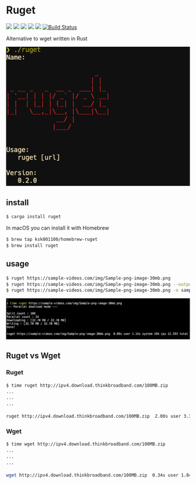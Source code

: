 # Ruget

![](https://img.shields.io/github/stars/ksk001100/ruget.svg)
![](https://img.shields.io/github/release/ksk001100/ruget.svg)
![](https://img.shields.io/github/issues/ksk001100/ruget.svg)
![](https://img.shields.io/github/forks/ksk001100/ruget.svg)
![](https://img.shields.io/github/license/ksk001100/ruget.svg)
[![Build Status](https://travis-ci.org/ksk001100/ruget.svg?branch=master)](https://travis-ci.org/ksk001100/ruget)

Alternative to wget written in Rust

<div align="center">
    <img src="images/screen_shot.png" title="screen shot">
</div>

## install

```bash
$ cargo install ruget
```

In macOS you can install it with Homebrew
```bash
$ brew tap ksk001100/homebrew-ruget
$ brew install ruget
```

## usage

```bash
$ ruget https://sample-videos.com/img/Sample-png-image-30mb.png
$ ruget https://sample-videos.com/img/Sample-png-image-30mb.png --output sample.png
$ ruget https://sample-videos.com/img/Sample-png-image-30mb.png -o sample.png
```

![screen shot2](images/screen_shot2.png)


## Ruget vs Wget

### Ruget
```bash
$ time ruget http://ipv4.download.thinkbroadband.com/100MB.zip
...
...
...

ruget http://ipv4.download.thinkbroadband.com/100MB.zip  2.00s user 3.38s system 33% cpu 15.858 total
```

### Wget
```bash
$ time wget http://ipv4.download.thinkbroadband.com/100MB.zip
...
...
...

wget http://ipv4.download.thinkbroadband.com/100MB.zip  0.34s user 1.84s system 8% cpu 26.428 total
```